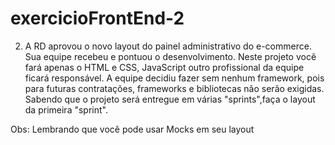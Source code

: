 # exercicioFrontEnd-2

2) A RD aprovou o novo layout do painel administrativo do e-commerce. Sua equipe recebeu e pontuou o desenvolvimento. Neste projeto você fará apenas o HTML e CSS, JavaScript outro profissional da equipe ficará responsável. A equipe decidiu fazer sem nenhum framework, pois para futuras contratações, frameworks e bibliotecas não serão exigidas.
Sabendo que o projeto será entregue em várias "sprints",faça o layout da primeira "sprint".

Obs: Lembrando que você pode usar Mocks em seu layout
